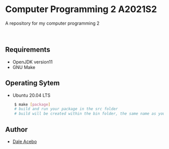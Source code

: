 # Computer Programming 2 A2021S2
A repository for my computer programming 2
<br/>
<br/>
<br/>

## Requirements
- OpenJDK version11
- GNU Make

## Operating Sytem
- Ubuntu 20.04 LTS


```bash
    $ make [package]
    # build and run your package in the src folder
    # build will be created within the bin folder, the same name as your package
```
## Author
- [Dale Acebo](#https://github.com/fukuro11)
